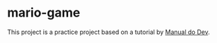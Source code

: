 # mario-game
This project is a practice project based on a tutorial by [Manual do Dev](https://www.youtube.com/watch?v=r9buAwVBDhA).
